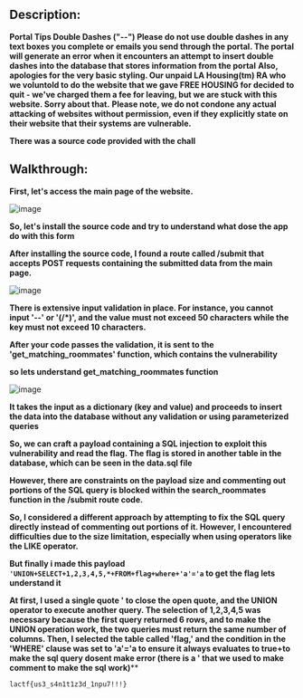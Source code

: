 ## Description:
**Portal Tips Double Dashes ("--") Please do not use double dashes in any text boxes you complete or emails you send through the portal. The portal will generate an error when it encounters an attempt to insert double dashes into the database that stores information from the portal**
**Also, apologies for the very basic styling. Our unpaid LA Housing(tm) RA who we voluntold to do the website that we gave FREE HOUSING for decided to quit - we've charged them a fee for leaving, but we are stuck with this website. Sorry about that.**
**Please note, we do not condone any actual attacking of websites without permission, even if they explicitly state on their website that their systems are vulnerable.**

**There was a source code provided with the chall**

## Walkthrough:

**First, let's access the main page of the website.**

![image](https://github.com/qlashx/ctf_writeups/assets/106611511/7037c2f9-db42-407c-b173-1c363ba96d76)

**So, let's install the source code and try to understand what dose the app do with this form**

**After installing the source code, I found a route called /submit that accepts POST requests containing the submitted data from the main page.** 

![image](https://github.com/qlashx/ctf_writeups/assets/106611511/a9df0eb1-2a6d-4b88-89ef-fa38dbeef52a)

**There is extensive input validation in place. For instance, you cannot input '--' or '(/*)', and the value must not exceed 50 characters while the key must not exceed 10 characters.**

**After your code passes the validation, it is sent to the 'get_matching_roommates' function, which contains the vulnerability**

**so lets understand get_matching_roommates function**

![image](https://github.com/qlashx/ctf_writeups/assets/106611511/76577f23-b2f2-4dc5-8105-b58787e29bf9)

**It takes the input as a dictionary (key and value) and proceeds to insert the data into the database without any validation or using parameterized queries**

**So, we can craft a payload containing a SQL injection to exploit this vulnerability and read the flag. The flag is stored in another table in the database, which can be seen in the data.sql file**

**However, there are constraints on the payload size and commenting out portions of the SQL query is blocked within the search_roommates function in the /submit route code.**

**So, I considered a different approach by attempting to fix the SQL query directly instead of commenting out portions of it. However, I encountered difficulties due to the size limitation, especially when using operators like the LIKE operator.**

**But finally i made this payload ```'UNION+SELECT+1,2,3,4,5,*+FROM+flag+where+'a'='a``` to get the flag lets understand it**

**At first, I used a single quote ' to close the open quote, and the UNION operator to execute another query. The selection of 1,2,3,4,5 was necessary because the first query returned 6 rows, and to make the UNION operation work, the two queries must return the same number of columns. Then, I selected the table called 'flag,' and the condition in the 'WHERE' clause was set to 'a'='a to ensure it always evaluates to true+to make the sql query dosent make error (there is a ' that we used to make comment to make the sql work)****

``lactf{us3_s4n1t1z3d_1npu7!!!}``
